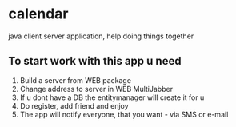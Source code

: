 calendar
========

java client server application, help doing things together

To start work with this app u need
-------------------------------

1. Build a server from WEB package 
2. Change address to server in WEB MultiJabber
3. If u dont have a DB the entitymanager will create it for u
4. Do register, add friend and enjoy
5. The app will notify everyone, that you want - via SMS or e-mail
